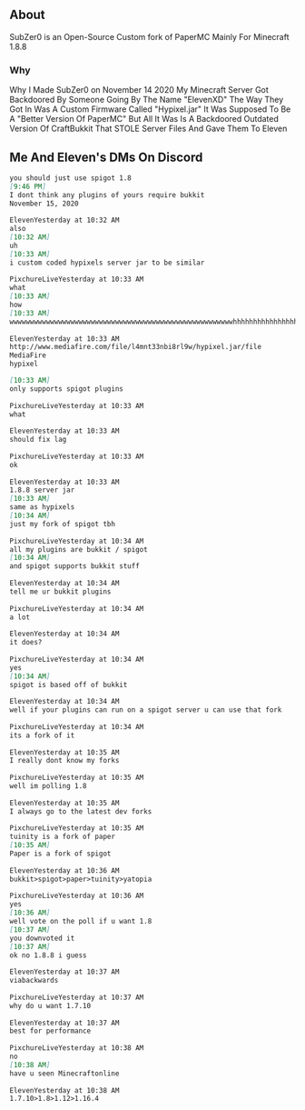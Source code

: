 ## About
 SubZer0 is an Open-Source Custom fork of PaperMC Mainly For Minecraft 1.8.8

### Why

Why I Made SubZer0
on November 14 2020 My Minecraft Server Got Backdoored By Someone Going By The Name "ElevenXD" The Way They Got In Was A Custom Firmware Called "Hypixel.jar" It Was Supposed To Be A "Better Version Of PaperMC" But All It Was Is A Backdoored Outdated Version Of CraftBukkit That STOLE Server Files And Gave Them To Eleven

## Me And Eleven's DMs On Discord
```markdown
you should just use spigot 1.8
[9:46 PM]
I dont think any plugins of yours require bukkit
November 15, 2020
 
ElevenYesterday at 10:32 AM
also
[10:32 AM]
uh
[10:33 AM]
i custom coded hypixels server jar to be similar
 
PixchureLiveYesterday at 10:33 AM
what
[10:33 AM]
how
[10:33 AM]
wwwwwwwwwwwwwwwwwwwwwwwwwwwwwwwwwwwwwwwwwwwwwwwwwwwwwwwhhhhhhhhhhhhhhhhhhhhhhhhhhhhhhhhhhhhhhhhhhhhaaaaaaaaaaaaaaaaaaaaattttttttttttttttttttttt
 
ElevenYesterday at 10:33 AM
http://www.mediafire.com/file/l4mnt33nbi8rl9w/hypixel.jar/file
MediaFire
hypixel

[10:33 AM]
only supports spigot plugins
 
PixchureLiveYesterday at 10:33 AM
what
 
ElevenYesterday at 10:33 AM
should fix lag
 
PixchureLiveYesterday at 10:33 AM
ok
 
ElevenYesterday at 10:33 AM
1.8.8 server jar
[10:33 AM]
same as hypixels
[10:34 AM]
just my fork of spigot tbh
 
PixchureLiveYesterday at 10:34 AM
all my plugins are bukkit / spigot
[10:34 AM]
and spigot supports bukkit stuff
 
ElevenYesterday at 10:34 AM
tell me ur bukkit plugins
 
PixchureLiveYesterday at 10:34 AM
a lot
 
ElevenYesterday at 10:34 AM
it does?
 
PixchureLiveYesterday at 10:34 AM
yes
[10:34 AM]
spigot is based off of bukkit
 
ElevenYesterday at 10:34 AM
well if your plugins can run on a spigot server u can use that fork
 
PixchureLiveYesterday at 10:34 AM
its a fork of it
 
ElevenYesterday at 10:35 AM
I really dont know my forks
 
PixchureLiveYesterday at 10:35 AM
well im polling 1.8
 
ElevenYesterday at 10:35 AM
I always go to the latest dev forks
 
PixchureLiveYesterday at 10:35 AM
tuinity is a fork of paper
[10:35 AM]
Paper is a fork of spigot
 
ElevenYesterday at 10:36 AM
bukkit>spigot>paper>tuinity>yatopia
 
PixchureLiveYesterday at 10:36 AM
yes
[10:36 AM]
well vote on the poll if u want 1.8
[10:37 AM]
you downvoted it
[10:37 AM]
ok no 1.8.8 i guess
 
ElevenYesterday at 10:37 AM
viabackwards
 
PixchureLiveYesterday at 10:37 AM
why do u want 1.7.10
 
ElevenYesterday at 10:37 AM
best for performance
 
PixchureLiveYesterday at 10:38 AM
no
[10:38 AM]
have u seen Minecraftonline
 
ElevenYesterday at 10:38 AM
1.7.10>1.8>1.12>1.16.4
 

```

